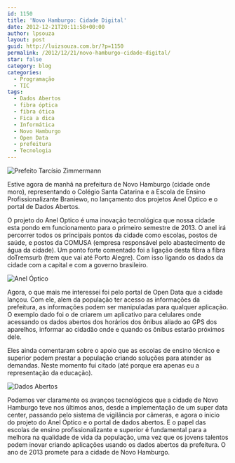```yaml
---
id: 1150
title: 'Novo Hamburgo: Cidade Digital'
date: 2012-12-21T20:11:58+00:00
author: lpsouza
layout: post
guid: http://luizsouza.com.br/?p=1150
permalink: /2012/12/21/novo-hamburgo-cidade-digital/
star: false
category: blog
categories:
  - Programação
  - TIC
tags:
  - Dados Abertos
  - fibra óptica
  - fibra ótica
  - Fica a dica
  - Informática
  - Novo Hamburgo
  - Open Data
  - prefeitura
  - Tecnologia
---
```

![Prefeito Tarcísio Zimmermann](https://luizsouza.com.br/wp-content/upload/2012/12/prefeito.jpg)

Estive agora de manhã na prefeitura de Novo Hamburgo (cidade onde moro), representando o Colégio Santa Catarina e a Escola de Ensino Profissionalizante Braniewo, no lançamento dos projetos Anel Optico e o portal de Dados Abertos.

O projeto do Anel Optico é uma inovação tecnológica que nossa cidade esta pondo em funcionamento para o primeiro semestre de 2013. O anel irá percorrer todos os principais pontos da cidade como escolas, postos de saúde, e postos da COMUSA (empresa responsável pelo abastecimento de água da cidade). Um ponto forte comentado foi a ligação desta fibra a fibra doTremsurb (trem que vai até Porto Alegre). Com isso ligando os dados da cidade com a capital e com a governo brasileiro.

![Anel Óptico](https://luizsouza.com.br/wp-content/upload/2012/12/aneloptico.jpg)

Agora, o que mais me interessei foi pelo portal de Open Data que a cidade lançou. Com ele, alem da população ter acesso as informações da prefeitura, as informações podem ser manipuladas para qualquer aplicação. O exemplo dado foi o de criarem um aplicativo para celulares onde acessando os dados abertos dos horários dos ônibus aliado ao GPS dos aparelhos, informar ao cidadão onde e quando os ônibus estarão próximos dele.

Eles ainda comentaram sobre o apoio que as escolas de ensino técnico e superior podem prestar a população criando soluções para atender as demandas. Neste momento fui citado (até porque era apenas eu a representação da educação).

![Dados Abertos](https://luizsouza.com.br/wp-content/upload/2012/12/dados-abertos.jpg)

Podemos ver claramente os avanços tecnológicos que a cidade de Novo Hamburgo teve nos últimos anos, desde a implementação de um super data center, passando pelo sistema de vigilância por câmeras, e agora o inicio do projeto do Anel Óptico e o portal de dados abertos. E o papel das escolas de ensino profissionalizante e superior é fundamental para a melhora na qualidade de vida da população, uma vez que os jovens talentos podem inovar criando aplicações usando os dados abertos da prefeitura. O ano de 2013 promete para a cidade de Novo Hamburgo.
